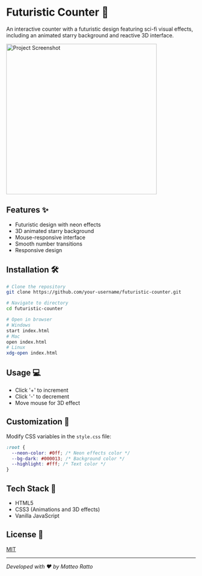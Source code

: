 # Futuristic Counter 🚀

An interactive counter with a futuristic design featuring sci-fi visual effects, including an animated starry background and reactive 3D interface.

[<img src="./images/screen.png" alt="Project Screenshot" width="400"/>](./screen/screen.png)

## Features ✨

- Futuristic design with neon effects
- 3D animated starry background
- Mouse-responsive interface
- Smooth number transitions
- Responsive design

## Installation 🛠️

```bash
# Clone the repository
git clone https://github.com/your-username/futuristic-counter.git

# Navigate to directory
cd futuristic-counter

# Open in browser
# Windows
start index.html
# Mac
open index.html
# Linux
xdg-open index.html
```

## Usage 💻

- Click '+' to increment
- Click '-' to decrement
- Move mouse for 3D effect

## Customization 🎨

Modify CSS variables in the `style.css` file:

```css
:root {
  --neon-color: #0ff; /* Neon effects color */
  --bg-dark: #000013; /* Background color */
  --highlight: #fff; /* Text color */
}
```

## Tech Stack 🔧

- HTML5
- CSS3 (Animations and 3D effects)
- Vanilla JavaScript

## License 📄

[MIT](./LICENSE)

---

_Developed with ❤️ by Matteo Ratto_
